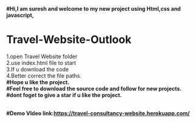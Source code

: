 <b>#Hi,I am suresh and welcome to my new project using Html,css and javascript,</b><br>
# Travel-Website-Outlook                              
1.open Travel Website folder                          <br>
2.use index.html file to start                        <br>
3.If u download the code                              <br>
4.Better correct the file paths.                      <br>
<b>#Hope u like the project.<br>
#Feel free to download the source code and follow for new projects.<br>
#dont foget to give a star if u like the project.   <br>
<br>

#Demo VIdeo
link:https://travel-consultancy-website.herokuapp.com/
</b>
